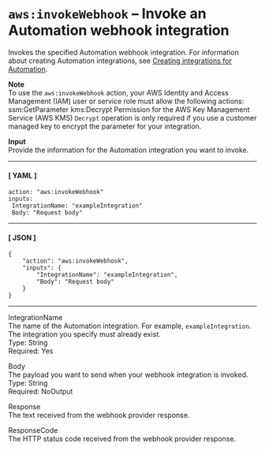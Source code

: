 # `aws:invokeWebhook` – Invoke an Automation webhook integration<a name="invoke-webhook"></a>

Invokes the specified Automation webhook integration\. For information about creating Automation integrations, see [Creating integrations for Automation](creating-integrations.md)\.

**Note**  
To use the `aws:invokeWebhook` action, your AWS Identity and Access Management \(IAM\) user or service role must allow the following actions:  
ssm:GetParameter
kms:Decrypt
Permission for the AWS Key Management Service \(AWS KMS\) `Decrypt` operation is only required if you use a customer managed key to encrypt the parameter for your integration\.

**Input**  
Provide the information for the Automation integration you want to invoke\.

------
#### [ YAML ]

```
action: "aws:invokeWebhook"
inputs: 
 IntegrationName: "exampleIntegration"
 Body: "Request body"
```

------
#### [ JSON ]

```
{
    "action": "aws:invokeWebhook",
    "inputs": {
        "IntegrationName": "exampleIntegration",
        "Body": "Request body"
    }
}
```

------

IntegrationName  
The name of the Automation integration\. For example, `exampleIntegration`\. The integration you specify must already exist\.  
Type: String  
Required: Yes

Body  
The payload you want to send when your webhook integration is invoked\.  
Type: String  
Required: NoOutput

Response  
The text received from the webhook provider response\.

ResponseCode  
The HTTP status code received from the webhook provider response\.